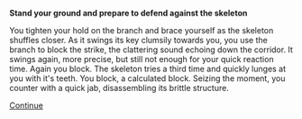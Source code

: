 **Stand your ground and prepare to defend against the skeleton**

You tighten your hold on the branch and brace yourself as the skeleton shuffles closer. As it swings its key clumsily towards you, you use the branch to block the strike, the clattering sound echoing down the corridor. It swings again, more precise, but still not enough for your quick reaction time. Again you block. The skeleton tries a third time and quickly lunges at you with it's teeth. You block, a calculated block. Seizing the moment, you counter with a quick jab, disassembling its brittle structure.

[Continue](/skeleton-fight/continue-adventure.md)